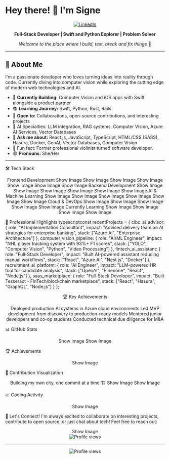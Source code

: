# Hey there! 👋 I'm Signe

<div align="center">
  
[![LinkedIn](https://img.shields.io/badge/LinkedIn-Connect-0077B5?style=for-the-badge&logo=linkedin&logoColor=white)](https://www.linkedin.com/in/signekurczaba/)

**Full-Stack Developer | Swift and Python Explorer | Problem Solver**

*Welcome to the place where I build, test, break and fix things* 🚀

</div>

---

## 🎯 About Me

I'm a passionate developer who loves turning ideas into reality through code. Currently diving into computer vision while exploring the cutting edge of modern web technologies and AI.

- 🎨 **Currently Building:** Computer Vision and iOS apps with Swift alongside a product partner
- 📚 **Learning Journey:** Swift, Python, Rust, Rails
- 🤝 **Open to:** Collaborations, open-source contributions, and interesting projects
- 🤖 AI Specialties: LLM integration, RAG systems, Computer Vision, Azure AI Services, Vector Databases
- 💬 **Ask me about:** React.js, JavaScript, TypeScript, HTML/CSS (SASS), Hasura, Docker, GenAI, Vector Databases, Computer Vision
- 🎻 Fun fact: Former professional violinist turned software developer.
- 😄 **Pronouns:** She/Her

---
🛠️ Tech Stack
<div align="center">
Frontend Development
Show Image
Show Image
Show Image
Show Image
Show Image
Show Image
Show Image
Backend Development
Show Image
Show Image
Show Image
Show Image
Show Image
Show Image
AI & Machine Learning
Show Image
Show Image
Show Image
Show Image
Show Image
Show Image
Cloud & DevOps
Show Image
Show Image
Show Image
Show Image
Show Image
Currently Learning
Show Image
Show Image
Show Image
Show Image
</div>

💼 Professional Highlights
typescriptconst recentProjects = {
  cibc_ai_advisor: {
    role: "AI Implementation Consultant",
    impact: "Advised delivery team on AI strategies for enterprise banking",
    stack: ["Azure AI", "Enterprise Architecture"]
  },
  computer_vision_pipeline: {
    role: "AI/ML Engineer",
    impact: "NHL player tracking system with 93%+ F1 scores",
    stack: ["YOLO", "Computer Vision", "Python", "Video Processing"]
  },
  fintech_ai_assistant: {
    role: "Full-Stack Developer",
    impact: "Built AI-powered assistant reducing manual workflows",
    stack: ["React", "Azure AI", "Nest.js", "Docker"]
  },
  recruitment_ai_platform: {
    role: "AI Engineer",
    impact: "LLM-powered HR tool for candidate analysis",
    stack: ["OpenAI", "Pinecone", "React", "Node.js"]
  },
  saas_marketplace: {
    role: "Full-Stack Developer", 
    impact: "Built Tesseract - FinTech/blockchain marketplace",
    stack: ["React", "Hasura", "GraphQL", "Node.js"]
  }
};
<div align="center">
🏆 Key Achievements

Deployed production AI systems in Azure cloud environments
Led MVP development from discovery to production-ready models
Mentored junior developers and co-op students
Conducted technical due diligence for M&A

</div>

📊 GitHub Stats
<div align="center">
Show Image
Show Image
</div>

🏆 Achievements
<div align="center">
Show Image
</div>

🌆 Contribution Visualization
<div align="center">
Building my own city, one commit at a time 🏗️
Show Image
Show Image
</div>

📈 Coding Activity
<div align="center">
Show Image
</div>

💼 Let's Connect!
I'm always excited to collaborate on interesting projects, contribute to open source, or just chat about tech! Feel free to reach out:
<div align="center">
Show Image
</div>

<div align="center">
  <img src="https://komarev.com/ghpvc/?username=Musical-Bonesie&color=blueviolet&style=for-the-badge" alt="Profile views" />
</div>

</div>

---

<div align="center">
  <img src="https://komarev.com/ghpvc/?username=Musical-Bonesie&color=blueviolet&style=for-the-badge" alt="Profile views" />
</div>
